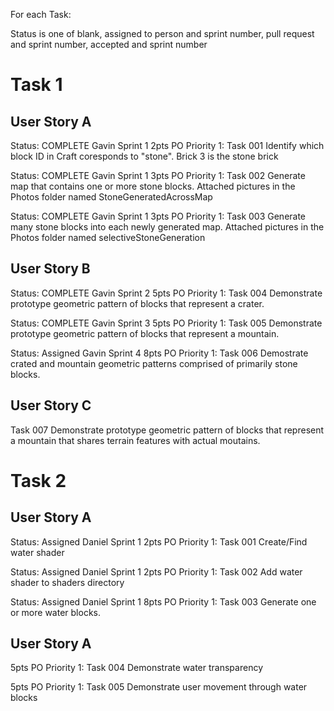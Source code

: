 For each Task:

Status is one of blank, assigned to person and sprint number, pull request and sprint number, accepted and sprint number
# Task 1
## User Story A
  Status: COMPLETE Gavin Sprint 1 2pts PO Priority 1: Task 001 Identify which block ID in Craft coresponds to "stone".
                        Brick 3 is the stone brick
                        
  Status: COMPLETE Gavin Sprint 1 3pts PO Priority 1: Task 002 Generate map that contains one or more stone blocks.
                        Attached pictures in the Photos folder named StoneGeneratedAcrossMap
                        
  Status: COMPLETE Gavin Sprint 1 3pts PO Priority 1: Task 003 Generate many stone blocks into each newly generated map.
                        Attached pictures in the Photos folder named selectiveStoneGeneration
  
## User Story B
Status: COMPLETE Gavin Sprint 2 5pts PO Priority 1: Task 004 Demonstrate prototype geometric pattern of blocks that represent a crater.
  
Status: COMPLETE Gavin Sprint 3  5pts PO Priority 1: Task 005 Demonstrate prototype geometric pattern of blocks that represent a mountain.
  
Status: Assigned Gavin Sprint 4  8pts PO Priority 1: Task 006 Demostrate crated and mountain geometric patterns comprised of primarily stone blocks.

## User Story C
  Task 007 Demonstrate prototype geometric pattern of blocks that represent a mountain that shares terrain features with actual moutains.

# Task 2
## User Story A
  Status: Assigned Daniel Sprint 1 2pts PO Priority 1: Task 001 Create/Find water shader

  Status: Assigned Daniel Sprint 1 2pts PO Priority 1: Task 002 Add water shader to shaders directory

  Status: Assigned Daniel Sprint 1 8pts PO Priority 1: Task 003 Generate one or more water blocks.

## User Story A
  5pts PO Priority 1: Task 004 Demonstrate water transparency

  5pts PO Priority 1: Task 005 Demonstrate user movement through water blocks

